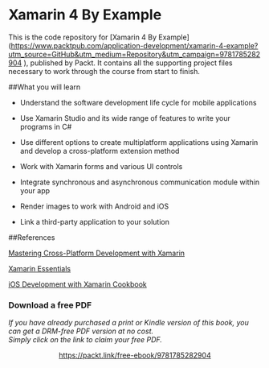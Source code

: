 


# Xamarin 4 By Example
This is the code repository for [Xamarin 4 By Example] (https://www.packtpub.com/application-development/xamarin-4-example?utm_source=GitHub&utm_medium=Repository&utm_campaign=9781785282904
), published by Packt. It contains all the supporting project files necessary to work through the course from start to finish.

##What you will learn 

* Understand the software development life cycle for mobile applications

* Use Xamarin Studio and its wide range of features to write your programs in C#

* Use different options to create multiplatform applications using Xamarin and develop a cross-platform extension method

* Work with Xamarin forms and various UI controls 

* Integrate synchronous and asynchronous communication module within your app

* Render images to work with Android and iOS

* Link a third-party application to your solution

##References

[Mastering Cross-Platform Development with Xamarin](https://www.packtpub.com/application-development/mastering-cross-platform-development-xamarin?utm_source=GitHub&utm_medium=Repository&utm_campaign=9781785285684)

[Xamarin Essentials](https://www.packtpub.com/application-development/xamarin-essentials?utm_source=GitHub&utm_medium=Repository&utm_campaign=9781783550838)

[iOS Development with Xamarin Cookbook](https://www.packtpub.com/application-development/ios-development-xamarin-cookbook?utm_source=GitHub&utm_medium=Repository&utm_campaign=9781849698924)
### Download a free PDF

 <i>If you have already purchased a print or Kindle version of this book, you can get a DRM-free PDF version at no cost.<br>Simply click on the link to claim your free PDF.</i>
<p align="center"> <a href="https://packt.link/free-ebook/9781785282904">https://packt.link/free-ebook/9781785282904 </a> </p>